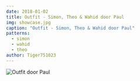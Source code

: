```yaml
---
date: 2018-01-02
title: Outfit - Simon, Theo & Wahid door Paul
img: showcase.jpg
caption: "Outfit - Simon, Theo & Wahid door Paul"
patterns:
  - simon
  - wahid
  - theo
author: Tiger751023
---
```


![Outfit door Paul](/img/showcase/outfit-wahid-theo-simon-by-paul/high_back.jpg)